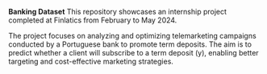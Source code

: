 **Banking Dataset**
This repository showcases an internship project completed at Finlatics from February to May 2024. 

The project focuses on analyzing and optimizing telemarketing campaigns conducted by a Portuguese bank to promote term deposits. The aim is to predict whether a client will subscribe to a term deposit (y), enabling better targeting and cost-effective marketing strategies.
